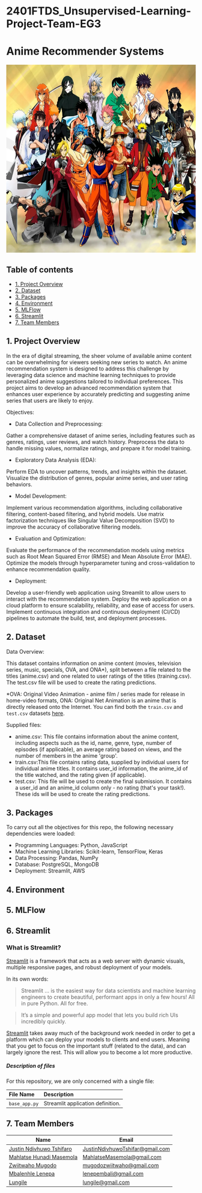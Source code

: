 # 2401FTDS_Unsupervised-Learning-Project-Team-EG3

# Anime Recommender Systems<div id="main image" align="center">
<div id="main image" align="center">
  <img src="https://github.com/justin9503/2401FTDS_Unsupervised-Learning-Project-Team-EG3/blob/main/anime.webp" width="700" height="500" alt=""/>
</div>
 
## Table of contents
* [1. Project Overview](#project-description)
* [2. Dataset](#dataset)
* [3. Packages](#packages)
* [4. Environment](#environment)
* [5. MLFlow](#mlflow)
* [6. Streamlit](#streamlit)
* [7. Team Members](#team-members)

## 1. Project Overview <a class="anchor" id="project-description"></a>

In the era of digital streaming, the sheer volume of available anime content can be overwhelming for viewers seeking new series to watch. An anime recommendation system is designed to address this challenge by leveraging data science and machine learning techniques to provide personalized anime suggestions tailored to individual preferences. This project aims to develop an advanced recommendation system that enhances user experience by accurately predicting and suggesting anime series that users are likely to enjoy.

Objectives:

* Data Collection and Preprocessing:

Gather a comprehensive dataset of anime series, including features such as genres, ratings, user reviews, and watch history.
Preprocess the data to handle missing values, normalize ratings, and prepare it for model training.

* Exploratory Data Analysis (EDA):

Perform EDA to uncover patterns, trends, and insights within the dataset.
Visualize the distribution of genres, popular anime series, and user rating behaviors.

* Model Development:

Implement various recommendation algorithms, including collaborative filtering, content-based filtering, and hybrid models.
Use matrix factorization techniques like Singular Value Decomposition (SVD) to improve the accuracy of collaborative filtering models.

* Evaluation and Optimization:

Evaluate the performance of the recommendation models using metrics such as Root Mean Squared Error (RMSE) and Mean Absolute Error (MAE).
Optimize the models through hyperparameter tuning and cross-validation to enhance recommendation quality.

* Deployment:

Develop a user-friendly web application using Streamlit to allow users to interact with the recommendation system.
Deploy the web application on a cloud platform to ensure scalability, reliability, and ease of access for users.
Implement continuous integration and continuous deployment (CI/CD) pipelines to automate the build, test, and deployment processes.

## 2. Dataset <a class="anchor" id="dataset"></a>

Data Overview:

This dataset contains information on anime content (movies, television series, music, specials, OVA, and ONA*), split between a file related to the titles (anime.csv) and one related to user ratings of the titles (training.csv). The test.csv file will be used to create the rating predictions.

*OVA: Original Video Animation - anime film / series made for release in home-video formats, ONA: Original Net Animation is an anime that is directly released onto the Internet.
You can find both the `train.csv` and `test.csv` datasets [here](https://www.kaggle.com/competitions/anime-recommender-system-project-2024/data).

Supplied files:
  
- anime.csv: This file contains information about the anime content, including aspects such as the id, name, genre, type, number of episodes (if applicable), an average rating based on views, and the number of members in the anime 'group'.
- train.csv:This file contains rating data, supplied by individual users for individual anime titles. It contains user_id information, the anime_id of the title watched, and the rating given (if applicable).
- test.csv: This file will be used to create the final submission. It contains a user_id and an anime_id column only - no rating (that's your task!). These ids will be used to create the rating predictions.

## 3. Packages <a class="anchor" id="packages"></a>

To carry out all the objectives for this repo, the following necessary dependencies were loaded:

- Programming Languages: Python, JavaScript
- Machine Learning Libraries: Scikit-learn, TensorFlow, Keras
- Data Processing: Pandas, NumPy
- Database: PostgreSQL, MongoDB
- Deployment: Streamlit, AWS

## 4. Environment <a class="anchor" id="environment"></a>
## 5. MLFlow<a class="anchor" id="mlflow"></a>
## 6. Streamlit<a class="anchor" id="streamlit"></a>

### What is Streamlit?

[Streamlit](https://www.streamlit.io/)  is a framework that acts as a web server with dynamic visuals, multiple responsive pages, and robust deployment of your models.

In its own words:
> Streamlit ... is the easiest way for data scientists and machine learning engineers to create beautiful, performant apps in only a few hours!  All in pure Python. All for free.

> It’s a simple and powerful app model that lets you build rich UIs incredibly quickly.

[Streamlit](https://www.streamlit.io/)  takes away much of the background work needed in order to get a platform which can deploy your models to clients and end users. Meaning that you get to focus on the important stuff (related to the data), and can largely ignore the rest. This will allow you to become a lot more productive.  

##### Description of files

For this repository, we are only concerned with a single file:

| File Name              | Description                       |
| :--------------------- | :--------------------             |
| `base_app.py`          | Streamlit application definition. |


## 7. Team Members<a class="anchor" id="team-members"></a>

| Name                                                                                        |  Email              
|---------------------------------------------------------------------------------------------|--------------------             
| [Justin Ndivhuwo Tshifaro](https://github.com/justin9503)                                                | JustinNdivhuwoTshifar@gmail.com
| [Mahlatse Hunadi Masemola](https://github.com/MahlatseMasemola)                                                                                  | MahlatseMasemola@gmail.com
| [Zwiitwaho Mugodo](https://github.com/ZweeteM)                                                                            | mugodozwiitwaho@gmail.com
| [Mbalenhle Lenepa](https://github.com/Mbali0901's)                                                | lenepembali@gmail.com
| [Lungile](https://github.com/LFBaloyi19)                                       | lungile@gmail.com

